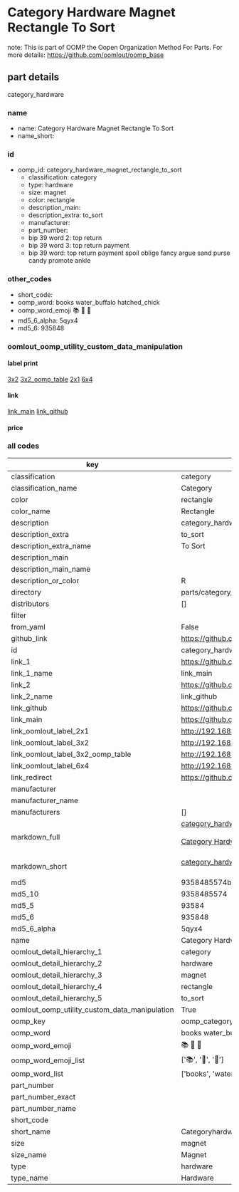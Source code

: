 # Category Hardware Magnet Rectangle To Sort  

note: This is part of OOMP the Oopen Organization Method For Parts. For more details: https://github.com/oomlout/oomp_base

##  part details
  



category_hardware



### name
* name: Category Hardware Magnet Rectangle To Sort
* name_short: 
### id
* oomp_id: category_hardware_magnet_rectangle_to_sort
  * classification: category
  * type: hardware
  * size: magnet
  * color: rectangle
  * description_main: 
  * description_extra: to_sort
  * manufacturer: 
  * part_number: 
  * bip 39 word 2: top return
  * bip 39 word 3: top return payment
  * bip 39 word: top return payment spoil oblige fancy argue sand purse candy promote ankle

### other_codes
* short_code: 
* oomp_word: books water_buffalo hatched_chick
* oomp_word_emoji :books: :water_buffalo: :hatched_chick:
* md5_6_alpha: 5qyx4
* md5_6: 935848






### oomlout_oomp_utility_custom_data_manipulation
#### label print
[3x2](http://192.168.1.245:1112/?label=oomp%205qyx4)
[3x2_oomp_table](http://192.168.1.108:1112/?label=oomp%205qyx4)
[2x1](http://192.168.1.242:1112/?label=oomp%205qyx4)
[6x4](http://192.168.1.55:1112/?label=oomp%205qyx4)    

#### link

[link_main](https://github.com/oomlout/oomlout_oomp_version_1_messy/tree/main/parts/category_hardware_magnet_rectangle_to_sort) [link_github](https://github.com/oomlout/oomlout_oomp_version_1_messy/tree/main/parts/category_hardware_magnet_rectangle_to_sort)                             

#### price







### all codes 
| key | value |  
| --- | --- |  
| classification | category |  
| classification_name | Category |  
| color | rectangle |  
| color_name | Rectangle |  
| description | category_hardware |  
| description_extra | to_sort |  
| description_extra_name | To Sort |  
| description_main |  |  
| description_main_name |  |  
| description_or_color | R  |  
| directory | parts/category_hardware_magnet_rectangle_to_sort |  
| distributors | [] |  
| filter |  |  
| from_yaml | False |  
| github_link | https://github.com/oomlout/oomlout_oomp_part_src/tree/main/parts/category_hardware_magnet_rectangle_to_sort |  
| id | category_hardware_magnet_rectangle_to_sort |  
| link_1 | https://github.com/oomlout/oomlout_oomp_version_1_messy/tree/main/parts/category_hardware_magnet_rectangle_to_sort |  
| link_1_name | link_main |  
| link_2 | https://github.com/oomlout/oomlout_oomp_version_1_messy/tree/main/parts/category_hardware_magnet_rectangle_to_sort |  
| link_2_name | link_github |  
| link_github | https://github.com/oomlout/oomlout_oomp_version_1_messy/tree/main/parts/category_hardware_magnet_rectangle_to_sort |  
| link_main | https://github.com/oomlout/oomlout_oomp_version_1_messy/tree/main/parts/category_hardware_magnet_rectangle_to_sort |  
| link_oomlout_label_2x1 | http://192.168.1.242:1112/?label=oomp%205qyx4 |  
| link_oomlout_label_3x2 | http://192.168.1.245:1112/?label=oomp%205qyx4 |  
| link_oomlout_label_3x2_oomp_table | http://192.168.1.108:1112/?label=oomp%205qyx4 |  
| link_oomlout_label_6x4 | http://192.168.1.55:1112/?label=oomp%205qyx4 |  
| link_redirect | https://github.com/oomlout/oomlout_oomp_version_1_messy/tree/main/parts/category_hardware_magnet_rectangle_to_sort |  
| manufacturer |  |  
| manufacturer_name |  |  
| manufacturers | [] |  
| markdown_full | [category_hardware_magnet_rectangle_to_sort](none)<br>[](none)<br>[Category Hardware Magnet Rectangle To Sort](none)<br><br> |  
| markdown_short | [category_hardware_magnet_rectangle_to_sort](none)<br><br> |  
| md5 | 9358485574bf21714bcc1d25436e0f27 |  
| md5_10 | 9358485574 |  
| md5_5 | 93584 |  
| md5_6 | 935848 |  
| md5_6_alpha | 5qyx4 |  
| name | Category Hardware Magnet Rectangle To Sort |  
| oomlout_detail_hierarchy_1 | category |  
| oomlout_detail_hierarchy_2 | hardware |  
| oomlout_detail_hierarchy_3 | magnet |  
| oomlout_detail_hierarchy_4 | rectangle |  
| oomlout_detail_hierarchy_5 | to_sort |  
| oomlout_oomp_utility_custom_data_manipulation | True |  
| oomp_key | oomp_category_hardware_magnet_rectangle_to_sort |  
| oomp_word | books water_buffalo hatched_chick |  
| oomp_word_emoji | :books: :water_buffalo: :hatched_chick: |  
| oomp_word_emoji_list | [':books:', ':water_buffalo:', ':hatched_chick:'] |  
| oomp_word_list | ['books', 'water_buffalo', 'hatched_chick'] |  
| part_number |  |  
| part_number_exact |  |  
| part_number_name |  |  
| short_code |  |  
| short_name | Categoryhardware |  
| size | magnet |  
| size_name | Magnet |  
| type | hardware |  
| type_name | Hardware |  
